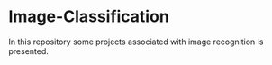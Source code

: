 # Image-Classification
In this repository some projects associated with image recognition is presented.
